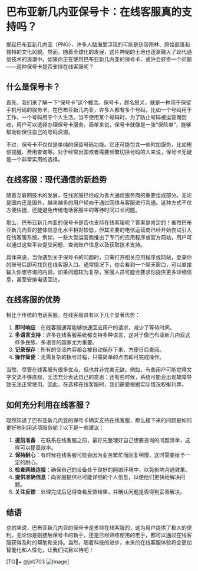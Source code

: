 # 巴布亚新几内亚保号卡：在线客服真的支持吗？

提起巴布亚新几内亚（PNG），许多人脑海里浮现的可能是热带雨林、原始部落和独特的文化风貌。然而，随着全球化的发展，这片神秘的土地也逐渐融入了现代通信技术的浪潮中。如果你正在使用巴布亚新几内亚的保号卡，或许会好奇一个问题——这种保号卡是否支持在线客服呢？

## 什么是保号卡？

首先，我们来了解一下“保号卡”这个概念。保号卡，顾名思义，就是一种用于保留手机号码的服务卡。在巴布亚新几内亚，许多人都有多个号码，比如一个号码用于工作，一个号码用于个人生活。当不使用某个号码时，为了防止号码被运营商回收，用户可以选择办理保号卡服务。简单来说，保号卡就像是一张“保险单”，能够帮助你保住自己的号码资源。

不过，保号卡不仅仅是单纯的保留号码功能。它还可能包含一些附加服务，比如短信提醒、费用查询等。对于经常出国或者需要频繁切换号码的人来说，保号卡无疑是一个非常实用的选择。

## 在线客服：现代通信的新趋势

随着互联网技术的发展，在线客服已经成为各大通信服务商的重要组成部分。无论是国内还是国外，越来越多的用户倾向于通过网络与客服进行沟通。这种方式不仅方便快捷，还能避免传统电话客服中的等待时间过长问题。

那么，巴布亚新几内亚的保号卡是否也支持在线客服呢？答案是肯定的！虽然巴布亚新几内亚的整体信息化水平相对较低，但其主要的电信运营商已经开始尝试引入在线客服系统。例如，一些大型运营商推出了专门的应用程序或官方网站，用户可以通过这些平台提交问题、查询账户信息以及获取技术支持。

具体来说，当你遇到关于保号卡的问题时，只需打开相关应用程序或网站，登录你的账号后即可找到在线客服入口。通常情况下，你会看到一个聊天窗口，可以直接输入你想咨询的内容。如果问题较为复杂，客服人员可能会要求你提供更多详细信息，甚至安排电话回访。

## 在线客服的优势

相比于传统的电话客服，在线客服具有以下几个显著优势：

1. **即时响应**：在线客服通常能够快速回应用户的请求，减少了等待时间。
2. **多语言支持**：许多在线客服系统都支持多种语言，这对于像巴布亚新几内亚这样多民族、多语言的国家尤为重要。
3. **记录保存**：所有的交流内容都会被自动保存下来，方便日后查阅。
4. **操作简便**：无需复杂的拨号过程，只需简单的点击即可完成操作。

当然，尽管在线客服有很多优点，但也并非完美无缺。例如，有些用户可能觉得文字交流不够直观，无法充分表达自己的意思；还有些时候，系统可能会出现故障导致无法正常使用。因此，在选择在线客服时，我们需要根据实际情况权衡利弊。

## 如何充分利用在线客服？

既然知道了巴布亚新几内亚的保号卡确实支持在线客服，那么接下来的问题是如何更好地利用这项服务呢？以下是一些建议：

1. **提前准备**：在联系在线客服之前，最好先整理好自己想要咨询的问题清单，这样可以提高效率。
2. **保持耐心**：有时候在线客服可能会因为业务繁忙而回复稍慢，这时需要给予一定的耐心。
3. **检查网络连接**：确保自己的设备处于良好的网络环境中，以免影响沟通效果。
4. **提供准确信息**：向客服提供尽可能详细的个人信息，以便他们更快地解决问题。
5. **关注反馈**：处理完成后记得查看反馈结果，并确认问题是否得到妥善解决。

## 结语

总的来说，巴布亚新几内亚的保号卡是支持在线客服的，这为用户提供了极大的便利。无论你是刚接触保号卡的新手，还是已经熟练使用的老手，都可以通过在线客服获得及时的帮助和支持。当然，随着科技的进步，未来的在线客服体验将会更加智能化和人性化，让我们拭目以待吧！

[TG💪+ @jx0703 ![Image](https://github.com/user-attachments/assets/dbca1d08-cadb-493c-b0ec-ad6f7a83f270)]